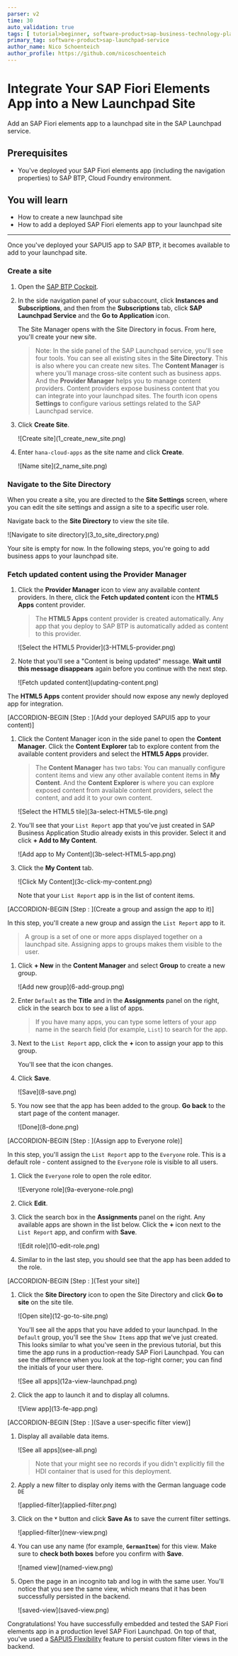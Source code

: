 ```yaml
---
parser: v2
time: 30
auto_validation: true
tags: [ tutorial>beginner, software-product>sap-business-technology-platform, software-product>sap-launchpad-service, software-product>sap-fiori, programming-tool>html5, programming-tool>sapui5]
primary_tag: software-product>sap-launchpad-service
author_name: Nico Schoenteich
author_profile: https://github.com/nicoschoenteich
---
```


# Integrate Your SAP Fiori Elements App into a New Launchpad Site
<!-- description --> Add an SAP Fiori elements app to a launchpad site in the SAP Launchpad service.

## Prerequisites
 - You've deployed your SAP Fiori elements app (including the navigation properties) to SAP BTP, Cloud Foundry environment.


## You will learn
  - How to create a new launchpad site
  - How to add a deployed SAP Fiori elements app to your launchpad site

---
Once you've deployed your SAPUI5 app to SAP BTP, it becomes available to add to your launchpad site.


### Create a site



1. Open the [SAP BTP Cockpit](https://account.hanatrial.ondemand.com/cockpit#/home/trialhome).


2. In the side navigation panel of your subaccount, click **Instances and Subscriptions**, and then from the **Subscriptions** tab, click **SAP Launchpad Service** and the **Go to Application** icon.

    The Site Manager opens with the Site Directory in focus. From here, you'll create your new site.

    > Note: In the side panel of the SAP Launchpad service, you'll see four tools. You can see all existing sites in the **Site Directory**. This is also where you can create new sites. The **Content Manager**  is where you'll manage cross-site content such as business apps. And the **Provider Manager** helps you to manage content providers. Content providers expose business content that you can integrate into your launchpad sites. The fourth icon opens **Settings** to configure various settings related to the SAP Launchpad service.

3. Click **Create Site**.

    <!-- border -->![Create site](1_create_new_site.png)

4. Enter `hana-cloud-apps` as the site name and click **Create**.

    <!-- border -->![Name site](2_name_site.png)



### Navigate to the Site Directory


When you create a site, you are directed to the **Site Settings** screen, where you can edit the site settings and assign a site to a specific user role.

Navigate back to the **Site Directory** to view the site tile.

<!-- border -->![Navigate to site directory](3_to_site_directory.png)


Your site is empty for now. In the following steps, you're going to add business apps to your launchpad site.


### Fetch updated content using the Provider Manager


1. Click the **Provider Manager** icon to view any available content providers. In there, click the **Fetch updated content** icon the **HTML5 Apps** content provider.

    >The **HTML5 Apps** content provider is created automatically. Any app that you deploy to SAP BTP is automatically added as content to this provider.

    <!-- border -->![Select the HTML5 Provider](3-HTML5-provider.png)

2. Note that you'll see a "Content is being updated" message. **Wait until this message disappears** again before you continue with the next step.

    <!-- border -->![Fetch updated content](updating-content.png)

The **HTML5 Apps** content provider should now expose any newly deployed app for integration.


[ACCORDION-BEGIN [Step : ](Add your deployed SAPUI5 app to your content)]

1. Click the Content Manager icon in the side panel to open the **Content Manager**. Click the **Content Explorer** tab to explore content from the available content providers and select the **HTML5 Apps** provider.

    >The **Content Manager** has two tabs: You can manually configure content items and view any other available content items in **My Content**. And the **Content Explorer** is where you can explore exposed content from available content providers, select the content, and add it to your own content.

    <!-- border -->![Select the HTML5 tile](3a-select-HTML5-tile.png)

4. You'll see that your `List Report` app that you've just created in SAP Business Application Studio already exists in this provider. Select it and click **+ Add to My Content**.

    <!-- border -->![Add app to My Content](3b-select-HTML5-app.png)

5. Click the **My Content** tab.

    <!-- border -->![Click My Content](3c-click-my-content.png)

    Note that your `List Report` app is in the list of content items.



[ACCORDION-BEGIN [Step : ](Create a group and assign the app to it)]

In this step, you'll create a new group and assign the `List Report` app to it.

> A group is a set of one or more apps displayed together on a launchpad site. Assigning apps to groups makes them visible to the user.

1. Click **+ New** in the **Content Manager** and select **Group** to create a new group.

    <!-- border -->![Add new group](6-add-group.png)

2. Enter `Default` as the **Title** and in the **Assignments** panel on the right, click in the search box to see a list of apps.

    >If you have many apps, you can type some letters of your app name in the search field (for example, `List`) to search for the app.

4. Next to the `List Report` app, click the **+** icon to assign your app to this group.

    You'll see that the icon changes.

4. Click **Save**.

    <!-- border -->![Save](8-save.png)

4. You now see that the app has been added to the group. **Go back** to the start page of the content manager.

    <!-- border -->![Done](8-done.png)




[ACCORDION-BEGIN [Step : ](Assign app to Everyone role)]

In this step, you'll assign the `List Report` app to the `Everyone` role. This is a default role - content assigned to the `Everyone` role is visible to all users.

1. Click the `Everyone` role to open the role editor.

    <!-- border -->![Everyone role](9a-everyone-role.png)

3. Click **Edit**.

4. Click the search box in the **Assignments** panel on the right. Any available apps are shown in the list below. Click the **+** icon next to the `List Report` app, and confirm with **Save**.

    <!-- border -->![Edit role](10-edit-role.png)

6. Similar to in the last step, you should see that the app has been added to the role.


[ACCORDION-BEGIN [Step : ](Test your site)]

1. Click the **Site Directory** icon to open the Site Directory and click **Go to site** on the site tile.

    <!-- border -->![Open site](12-go-to-site.png)

    You'll see all the apps that you have added to your launchpad. In the `Default` group, you'll see the `Show Items` app that we've just created. This looks similar to what you've seen in the previous tutorial, but this time the app runs in a production-ready SAP Fiori Launchpad. You can see the difference when you look at the top-right corner; you can find the initials of your user there.

    <!-- border -->![See all apps](12a-view-launchpad.png)


3. Click the app to launch it and to display all columns.

    <!-- border -->![View app](13-fe-app.png)

[ACCORDION-BEGIN [Step : ](Save a user-specific filter view)]

1. Display all available data items.

    <!-- border -->![See all apps](see-all.png)

    > Note that your might see no records if you didn't explicitly fill the HDI container that is used for this deployment.

2. Apply a new filter to display only items with the German language code `DE`

    <!-- border -->![applied-filter](applied-filter.png)

2. Click on the **˅** button and click **Save As** to save the current filter settings.

    <!-- border -->![applied-filter](new-view.png)

2. You can use any name (for example, **`GermanItem`**) for this view. Make sure to **check both boxes** before you confirm with **Save**.

    <!-- border -->![named view](named-view.png)

2. Open the page in an incognito tab and log in with the same user. You'll notice that you see the same view, which means that it has been successfully persisted in the backend.

    <!-- border -->![saved-view](saved-view.png)


Congratulations! You have successfully embedded and tested the SAP Fiori elements app in a production level SAP Fiori Launchpad. On top of that, you've used a [SAPUI5 Flexibility](https://sapui5.hana.ondemand.com/#/topic/a8e55aa2f8bc4127923b20685a6d1621) feature to persist custom filter views in the backend.



